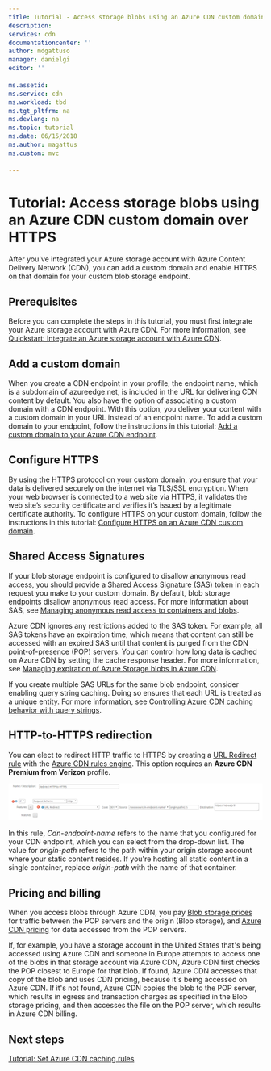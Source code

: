 ```yaml
---
title: Tutorial - Access storage blobs using an Azure CDN custom domain over HTTPS | Microsoft Docs
description: 
services: cdn
documentationcenter: ''
author: mdgattuso
manager: danielgi
editor: ''

ms.assetid: 
ms.service: cdn
ms.workload: tbd
ms.tgt_pltfrm: na
ms.devlang: na
ms.topic: tutorial
ms.date: 06/15/2018
ms.author: magattus
ms.custom: mvc

---
```


# Tutorial: Access storage blobs using an Azure CDN custom domain over HTTPS

After you've integrated your Azure storage account with Azure Content Delivery Network (CDN), you can add a custom domain and enable HTTPS on that domain for your custom blob storage endpoint. 

## Prerequisites

Before you can complete the steps in this tutorial, you must first integrate your Azure storage account with Azure CDN. For more information, see [Quickstart: Integrate an Azure storage account with Azure CDN](cdn-create-a-storage-account-with-cdn.md).

## Add a custom domain
When you create a CDN endpoint in your profile, the endpoint name, which is a subdomain of azureedge.net, is included in the URL for delivering CDN content by default. You also have the option of associating a custom domain with a CDN endpoint. With this option, you deliver your content with a custom domain in your URL instead of an endpoint name. To add a custom domain to your endpoint, follow the instructions in this tutorial: [Add a custom domain to your Azure CDN endpoint](cdn-map-content-to-custom-domain.md).

## Configure HTTPS
By using the HTTPS protocol on your custom domain, you ensure that your data is delivered securely on the internet via TLS/SSL encryption. When your web browser is connected to a web site via HTTPS, it validates the web site’s security certificate and verifies it’s issued by a legitimate certificate authority. To configure HTTPS on your custom domain, follow the instructions in this tutorial: [Configure HTTPS on an Azure CDN custom domain](cdn-custom-ssl.md).

## Shared Access Signatures
If your blob storage endpoint is configured to disallow anonymous read access, you should provide a [Shared Access Signature (SAS)](cdn-sas-storage-support.md) token in each request you make to your custom domain. By default, blob storage endpoints disallow anonymous read access. For more information about SAS, see [Managing anonymous read access to containers and blobs](../storage/blobs/storage-manage-access-to-resources.md).

Azure CDN ignores any restrictions added to the SAS token. For example, all SAS tokens have an expiration time, which means that content can still be accessed with an expired SAS until that content is purged from the CDN point-of-presence (POP) servers. You can control how long data is cached on Azure CDN by setting the cache response header. For more information, see [Managing expiration of Azure Storage blobs in Azure CDN](cdn-manage-expiration-of-blob-content.md).

If you create multiple SAS URLs for the same blob endpoint, consider enabling query string caching. Doing so ensures that each URL is treated as a unique entity. For more information, see [Controlling Azure CDN caching behavior with query strings](cdn-query-string.md).

## HTTP-to-HTTPS redirection
You can elect to redirect HTTP traffic to HTTPS by creating a [URL Redirect rule](cdn-verizon-premium-rules-engine-reference-features.md#url-redirect) with the [Azure CDN rules engine](cdn-verizon-premium-rules-engine.md). This option requires an **Azure CDN Premium from Verizon** profile.

![URL redirect rule](./media/cdn-storage-custom-domain-https/cdn-url-redirect-rule.png)

In this rule, *Cdn-endpoint-name* refers to the name that you configured for your CDN endpoint, which you can select from the drop-down list. The value for *origin-path* refers to the path within your origin storage account where your static content resides. If you're  hosting all static content in a single container, replace *origin-path* with the name of that container.

## Pricing and billing
When you access blobs through Azure CDN, you pay [Blob storage prices](https://azure.microsoft.com/pricing/details/storage/blobs/) for traffic between the POP servers and the origin (Blob storage), and [Azure CDN pricing](https://azure.microsoft.com/pricing/details/cdn/) for data accessed from the POP servers.

If, for example, you have a storage account in the United States that's being accessed using Azure CDN and someone in Europe attempts to access one of the blobs in that storage account via Azure CDN, Azure CDN first checks the POP closest to Europe for that blob. If found, Azure CDN accesses that copy of the blob and uses CDN pricing, because it's being accessed on Azure CDN. If it's not found, Azure CDN copies the blob to the POP server, which results in egress and transaction charges as specified in the Blob storage pricing, and then accesses the file on the POP server, which results in Azure CDN billing.

## Next steps
[Tutorial: Set Azure CDN caching rules](cdn-caching-rules-tutorial.md)




